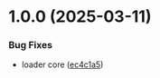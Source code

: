 # 1.0.0 (2025-03-11)


### Bug Fixes

* loader core ([ec4c1a5](https://github.com/KhanhTQ-hub/com.ktgame.assets.loader.core/commit/ec4c1a536ba478f89cb8f3dcb1e6500a5fbafa0f))

